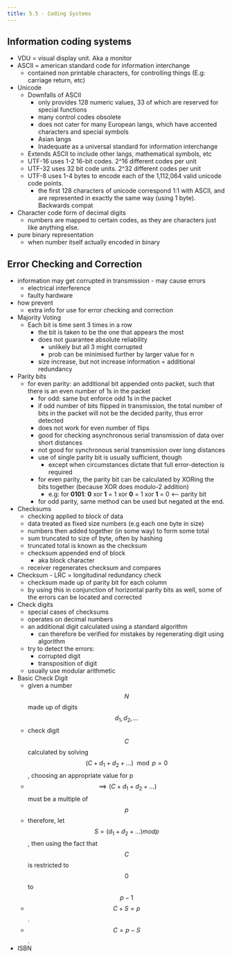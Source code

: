 ```yaml
---
title: 5.5 - Coding Systems
---
```


## Information coding systems

- VDU = visual display unit. Aka a monitor
- ASCII = american standard code for information interchange
  - contained non printable characters, for controlling things (E.g: carriage return, etc)
- Unicode
  - Downfalls of ASCII
    - only provides 128 numeric values, 33 of which are reserved for special functions
    - many control codes obsolete
    - does not cater for many European langs, which have accented characters and special symbols
    - Asian langs
    - Inadequate as a universal standard for information interchange
  - Extends ASCII to include other langs, mathematical symbols, etc
  - UTF-16 uses 1-2 16-bit codes. 2^16 different codes per unit
  - UTF-32 uses 32 bit code units. 2^32 different codes per unit
  - UTF-8 uses 1-4 bytes to encode each of the 1,112,064 valid unicode code points.
    - the first 128 characters of unicode correspond 1:1 with ASCII, and are represented in exactly the same way (using 1 byte). Backwards compat
- Character code form of decimal digits
  - numbers are mapped to certain codes, as they are characters just like anything else.
- pure binary representation
  - when number itself actually encoded in binary

## Error Checking and Correction

- information may get corrupted in transmission - may cause errors
  - electrical interference
  - faulty hardware
- how prevent
  - extra info for use for error checking and correction
- Majority Voting
   - Each bit is time sent 3 times in a row
     - the bit is taken to be the one that appears the most
     - does not guarantee absolute reliability	
       - unlikely but all 3 might corrupted
       - prob can be minimised further by larger value for n
     - size increase, but not increase information = additional redundancy
- Parity bits
   - for even parity: an additional bit appended onto packet, such that there is an even number of 1s in the packet
     - for odd: same but enforce odd 1s in the packet
     - if odd number of bits flipped in transmission, the total number of bits in the packet will not be the decided parity, thus error detected
     - does not work for even number of flips
     - good for checking asynchronous serial transmission of data over short distances
     - not good for synchronous serial transmission over long distances
     - use of single parity bit is usually sufficient, though
       - except when circumstances dictate that full error-detection is required
     - for even parity, the parity bit can be calculated by XORing the bits together (because XOR does modulo-2 addition)
       - e.g: for **0101**: **0** xor **1** = 1 xor **0** = 1 xor **1** = 0 <-- parity bit
     - for odd parity, same method can be used but negated at the end.
- Checksums
   - checking applied to block of data
   - data treated as fixed size numbers (e.g each one byte in size)
   - numbers then added together (in some way) to form some total
   - sum truncated to size of byte, often by hashing
   - truncated total is known as the checksum
   - checksum appended end of block
     - aka block character
   - receiver regenerates checksum and compares
- Checksum - LRC = longitudinal redundancy check
  - checksum  made up of parity bit for each column
  - by using this in conjunction of horizontal parity bits as well, some of the errors can be located and corrected
- Check digits
  - special cases of checksums 
  - operates on decimal numbers
  - an additional digit calculated using a standard algorithm
    - can therefore be verified for mistakes by regenerating digit using algorithm
  - try to detect the errors:
    - corrupted digit
    - transposition of digit
  - usually use modular arithmetic
- Basic Check Digit
  - given a number $$N$$ made up of digits $$d_1, d_2, ...$$
  - check digit $$C$$ calculated by solving $$(C+d_1+d_2+...)\mod p=0$$, choosing an appropriate value for p
  - $$\implies (C+d_1+d_2+...)$$ must be a multiple of $$p$$
  - therefore, let $$S=(d_1+d_2+...) mod p$$, then using the fact that $$C$$ is restricted to $$0$$ to $$p-1$$
  - $$C+S=p$$.
  - $$C=p-S$$.
- ISBN